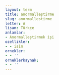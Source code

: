 ```yaml
---
layout: term
title: anormalleştirme
slug: anormallestirme
letter: A
lisan: Türkçe
anlamlar:
- Anormalleştirmek işi
ozellikler:
- - isim
ornekler:
- - ''
orneklerkaynak:
- - ''
---
```

